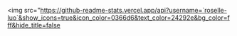 <img src="https://github-readme-stats.vercel.app/api?username=`roselle-luo`&show_icons=true&icon_color=0366d6&text_color=24292e&bg_color=fff&hide_title=false
